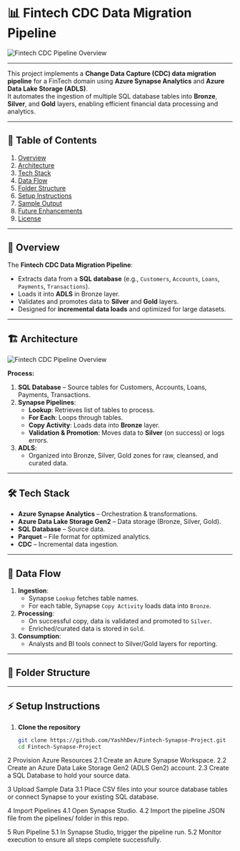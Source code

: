 # 📊 Fintech CDC Data Migration Pipeline

![Fintech CDC Pipeline Overview](docs/architecture.png)


---

This project implements a **Change Data Capture (CDC) data migration pipeline** for a FinTech domain using **Azure Synapse Analytics** and **Azure Data Lake Storage (ADLS)**.  
It automates the ingestion of multiple SQL database tables into **Bronze**, **Silver**, and **Gold** layers, enabling efficient financial data processing and analytics.

---

## 📌 Table of Contents
1. [Overview](#overview)
2. [Architecture](#architecture)
3. [Tech Stack](#tech-stack)
4. [Data Flow](#data-flow)
5. [Folder Structure](#folder-structure)
6. [Setup Instructions](#setup-instructions)
7. [Sample Output](#sample-output)
8. [Future Enhancements](#future-enhancements)
9. [License](#license)

---

## 📜 Overview
The **Fintech CDC Data Migration Pipeline**:
- Extracts data from a **SQL database** (e.g., `Customers`, `Accounts`, `Loans`, `Payments`, `Transactions`).
- Loads it into **ADLS** in Bronze layer.
- Validates and promotes data to **Silver** and **Gold** layers.
- Designed for **incremental data loads** and optimized for large datasets.

---

## 🏗 Architecture

![Fintech CDC Pipeline Overview](docs/architecture.png)

**Process:**
1. **SQL Database** – Source tables for Customers, Accounts, Loans, Payments, Transactions.
2. **Synapse Pipelines**:
   - **Lookup**: Retrieves list of tables to process.
   - **For Each**: Loops through tables.
   - **Copy Activity**: Loads data into **Bronze** layer.
   - **Validation & Promotion**: Moves data to **Silver** (on success) or logs errors.
3. **ADLS**:
   - Organized into Bronze, Silver, Gold zones for raw, cleansed, and curated data.

---

## 🛠 Tech Stack
- **Azure Synapse Analytics** – Orchestration & transformations.
- **Azure Data Lake Storage Gen2** – Data storage (Bronze, Silver, Gold).
- **SQL Database** – Source data.
- **Parquet** – File format for optimized analytics.
- **CDC** – Incremental data ingestion.

---

## 🔄 Data Flow
1. **Ingestion**:
   - Synapse `Lookup` fetches table names.
   - For each table, Synapse `Copy Activity` loads data into `Bronze`.
2. **Processing**:
   - On successful copy, data is validated and promoted to `Silver`.
   - Enriched/curated data is stored in `Gold`.
3. **Consumption**:
   - Analysts and BI tools connect to Silver/Gold layers for reporting.

---

## 📂 Folder Structure


---

## ⚡ Setup Instructions
1. **Clone the repository**
   ```bash
   git clone https://github.com/YashhDev/Fintech-Synapse-Project.git
   cd Fintech-Synapse-Project
2 Provision Azure Resources
2.1 Create an Azure Synapse Workspace.
2.2 Create an Azure Data Lake Storage Gen2 (ADLS Gen2) account.
2.3 Create a SQL Database to hold your source data.

3 Upload Sample Data
3.1 Place CSV files into your source database tables or connect Synapse to your existing SQL database.

4 Import Pipelines
4.1 Open Synapse Studio.
4.2 Import the pipeline JSON file from the pipelines/ folder in this repo.

5 Run Pipeline
5.1 In Synapse Studio, trigger the pipeline run.
5.2 Monitor execution to ensure all steps complete successfully.

